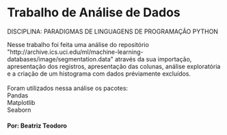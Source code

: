 <h1>Trabalho de Análise de Dados</h1>
<p>DISCIPLINA: PARADIGMAS DE LINGUAGENS DE PROGRAMAÇÃO PYTHON</p>

<p>Nesse trabalho foi feita uma análise do repositório "http://archive.ics.uci.edu/ml/machine-learning-databases/image/segmentation.data"
através da sua importação, apresentação dos registros, apresentação das colunas, análise exploratória e a criação de um histograma com dados préviamente excluídos.<br>
<br>
Foram utilizados nessa análise os pacotes: <br>
Pandas<br>
Matplotlib<br>
Seaborn</p>

<h4>Por: <n>Beatriz Teodoro</h4>
